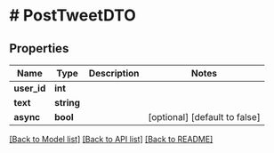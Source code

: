 # # PostTweetDTO

## Properties

Name | Type | Description | Notes
------------ | ------------- | ------------- | -------------
**user_id** | **int** |  |
**text** | **string** |  |
**async** | **bool** |  | [optional] [default to false]

[[Back to Model list]](../../README.md#models) [[Back to API list]](../../README.md#endpoints) [[Back to README]](../../README.md)
